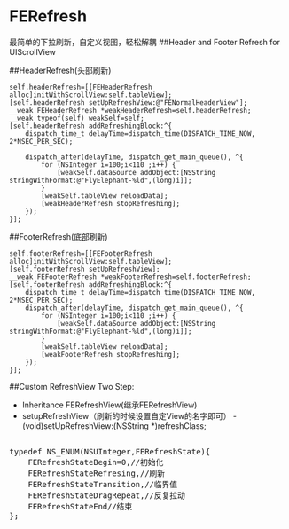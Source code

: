 # FERefresh
最简单的下拉刷新，自定义视图，轻松解耦
##Header and  Footer Refresh for UIScrollView

##HeaderRefresh(头部刷新)

    self.headerRefresh=[[FEHeaderRefresh alloc]initWithScrollView:self.tableView];
    [self.headerRefresh setUpRefreshView:@"FENormalHeaderView"];
    __weak FEHeaderRefresh *weakHeaderRefresh=self.headerRefresh;
    __weak typeof(self) weakSelf=self;
    [self.headerRefresh addRefreshingBlock:^{
        dispatch_time_t delayTime=dispatch_time(DISPATCH_TIME_NOW, 2*NSEC_PER_SEC);
        
        dispatch_after(delayTime, dispatch_get_main_queue(), ^{
            for (NSInteger i=100;i<110 ;i++) {
                [weakSelf.dataSource addObject:[NSString stringWithFormat:@"FlyElephant-%ld",(long)i]];
            }
            [weakSelf.tableView reloadData];
            [weakHeaderRefresh stopRefreshing];
        });
    }];

##FooterRefresh(底部刷新)

    self.footerRefresh=[[FEFooterRefresh alloc]initWithScrollView:self.tableView];
    [self.footerRefresh setUpRefreshView];
    __weak FEFooterRefresh *weakFooterRefresh=self.footerRefresh;
    [self.footerRefresh addRefreshingBlock:^{
        dispatch_time_t delayTime=dispatch_time(DISPATCH_TIME_NOW, 2*NSEC_PER_SEC);
        dispatch_after(delayTime, dispatch_get_main_queue(), ^{
            for (NSInteger i=100;i<110 ;i++) {
                [weakSelf.dataSource addObject:[NSString stringWithFormat:@"FlyElephant-%ld",(long)i]];
            }
            [weakSelf.tableView reloadData];
            [weakFooterRefresh stopRefreshing];
        });
    }];

##Custom RefreshView
Two Step:
+ Inheritance FERefreshView(继承FERefreshView)
+ setupRefreshView（刷新的时候设置自定View的名字即可）
 -(void)setUpRefreshView:(NSString *)refreshClass;
<pre></code>
typedef NS_ENUM(NSUInteger,FERefreshState){
    FERefreshStateBegin=0,//初始化
    FERefreshStateRefresing,//刷新
    FERefreshStateTransition,//临界值
    FERefreshStateDragRepeat,//反复拉动
    FERefreshStateEnd//结束
};
</code></pre>
